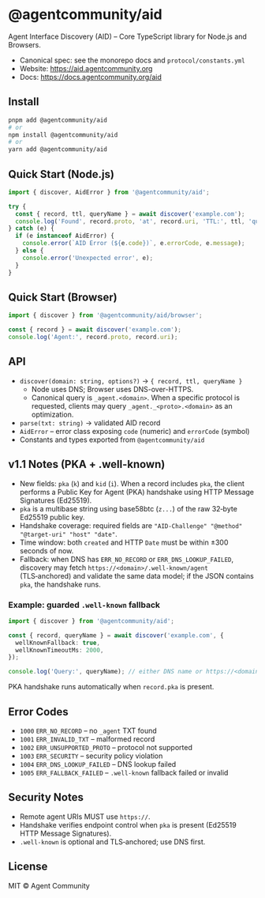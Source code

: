 # @agentcommunity/aid

Agent Interface Discovery (AID) – Core TypeScript library for Node.js and Browsers.

- Canonical spec: see the monorepo docs and `protocol/constants.yml`
- Website: https://aid.agentcommunity.org
- Docs: https://docs.agentcommunity.org/aid

## Install

```bash
pnpm add @agentcommunity/aid
# or
npm install @agentcommunity/aid
# or
yarn add @agentcommunity/aid
```

## Quick Start (Node.js)

```ts
import { discover, AidError } from '@agentcommunity/aid';

try {
  const { record, ttl, queryName } = await discover('example.com');
  console.log('Found', record.proto, 'at', record.uri, 'TTL:', ttl, 'query:', queryName);
} catch (e) {
  if (e instanceof AidError) {
    console.error(`AID Error (${e.code})`, e.errorCode, e.message);
  } else {
    console.error('Unexpected error', e);
  }
}
```

## Quick Start (Browser)

```ts
import { discover } from '@agentcommunity/aid/browser';

const { record } = await discover('example.com');
console.log('Agent:', record.proto, record.uri);
```

## API

- `discover(domain: string, options?)` → `{ record, ttl, queryName }`
  - Node uses DNS; Browser uses DNS-over-HTTPS.
  - Canonical query is `_agent.<domain>`. When a specific protocol is requested, clients may query `_agent._<proto>.<domain>` as an optimization.
- `parse(txt: string)` → validated AID record
- `AidError` – error class exposing `code` (numeric) and `errorCode` (symbol)
- Constants and types exported from `@agentcommunity/aid`

## v1.1 Notes (PKA + .well-known)

- New fields: `pka` (`k`) and `kid` (`i`). When a record includes `pka`, the client performs a Public Key for Agent (PKA) handshake using HTTP Message Signatures (Ed25519).
- `pka` is a multibase string using base58btc (`z...`) of the raw 32‑byte Ed25519 public key.
- Handshake coverage: required fields are `"AID-Challenge" "@method" "@target-uri" "host" "date"`.
- Time window: both `created` and HTTP `Date` must be within ±300 seconds of now.
- Fallback: when DNS has `ERR_NO_RECORD` or `ERR_DNS_LOOKUP_FAILED`, discovery may fetch `https://<domain>/.well-known/agent` (TLS‑anchored) and validate the same data model; if the JSON contains `pka`, the handshake runs.

### Example: guarded `.well-known` fallback

```ts
import { discover } from '@agentcommunity/aid';

const { record, queryName } = await discover('example.com', {
  wellKnownFallback: true,
  wellKnownTimeoutMs: 2000,
});

console.log('Query:', queryName); // either DNS name or https://<domain>/.well-known/agent
```

PKA handshake runs automatically when `record.pka` is present.

## Error Codes

- `1000` `ERR_NO_RECORD` – no `_agent` TXT found
- `1001` `ERR_INVALID_TXT` – malformed record
- `1002` `ERR_UNSUPPORTED_PROTO` – protocol not supported
- `1003` `ERR_SECURITY` – security policy violation
- `1004` `ERR_DNS_LOOKUP_FAILED` – DNS lookup failed
- `1005` `ERR_FALLBACK_FAILED` – `.well‑known` fallback failed or invalid

## Security Notes

- Remote agent URIs MUST use `https://`.
- Handshake verifies endpoint control when `pka` is present (Ed25519 HTTP Message Signatures).
- `.well-known` is optional and TLS‑anchored; use DNS first.

## License

MIT © Agent Community
